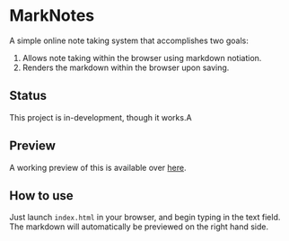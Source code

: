 # MarkNotes

A simple online note taking system that accomplishes two goals:

1. Allows note taking within the browser using markdown notiation.
2. Renders the markdown within the browser upon saving.

## Status

This project is in-development, though it works.A

## Preview
A working preview of this is available over [here](http://people.csail.mit.edu/marknotes/).

## How to use
Just launch `index.html` in your browser, and begin typing in the text field. The markdown will automatically be previewed on the right hand side.


